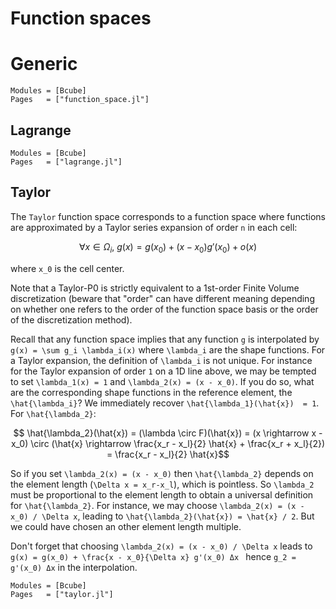 # Function spaces

# Generic
```@autodocs
Modules = [Bcube]
Pages   = ["function_space.jl"]
```

## Lagrange
```@autodocs
Modules = [Bcube]
Pages   = ["lagrange.jl"]
```

## Taylor
The `Taylor` function space corresponds to a function space where functions are approximated by a Taylor series expansion of order ``n`` in each cell:
```math
    \forall x \in \Omega_i,~g(x) = g(x_0) + (x - x_0) g'(x_0) + o(x)
```
where ``x_0`` is the cell center.

Note that a Taylor-P0 is strictly equivalent to a 1st-order Finite Volume discretization (beware that "order" can have different meaning depending on whether one refers to the order of the function space basis or the order of the discretization method).

Recall that any function space implies that any function ``g`` is interpolated by ``g(x) = \sum g_i \lambda_i(x)`` where ``\lambda_i`` are the shape functions. For a Taylor expansion, the definition of ``\lambda_i`` is not unique. For instance for the Taylor expansion of order ``1`` on a 1D line above, we may be tempted to set ``\lambda_1(x) = 1`` and ``\lambda_2(x) = (x - x_0)``. If you do so, what are the corresponding shape functions in the reference element, the ``\hat{\lambda_i}``? We immediately recover ``\hat{\lambda_1}(\hat{x})  = 1``. For ``\hat{\lambda_2}``:
```math
    \hat{\lambda_2}(\hat{x}) = (\lambda \circ F)(\hat{x}) = (x \rightarrow x - x_0) \circ (\hat{x} \rightarrow \frac{x_r - x_l}{2} \hat{x} + \frac{x_r + x_l}{2}) = \frac{x_r - x_l}{2} \hat{x}
```
So if you set ``\lambda_2(x) = (x - x_0)`` then ``\hat{\lambda_2}`` depends on the element length (``\Delta x = x_r-x_l``), which is pointless. So ``\lambda_2`` must be proportional to the element length to obtain a universal definition for ``\hat{\lambda_2}``. For instance, we may choose ``\lambda_2(x) = (x - x_0) / \Delta x``, leading to ``\hat{\lambda_2}(\hat{x}) = \hat{x} / 2``. But we could have chosen an other element length multiple.

Don't forget that choosing ``\lambda_2(x) = (x - x_0) / \Delta x`` leads to ``g(x) = g(x_0) + \frac{x - x_0}{\Delta x} g'(x_0) Δx `` hence ``g_2 = g'(x_0) Δx`` in the interpolation.



```@autodocs
Modules = [Bcube]
Pages   = ["taylor.jl"]
```